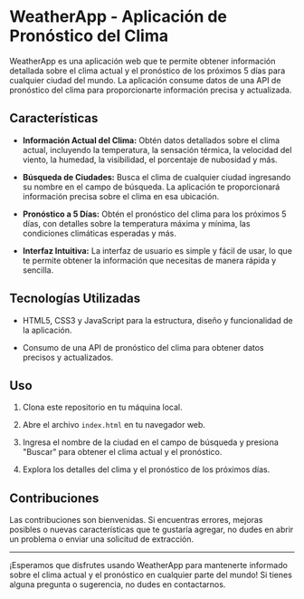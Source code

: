 # WeatherApp - Aplicación de Pronóstico del Clima


WeatherApp es una aplicación web que te permite obtener información detallada sobre el clima actual y el pronóstico de los próximos 5 días para cualquier ciudad del mundo. La aplicación consume datos de una API de pronóstico del clima para proporcionarte información precisa y actualizada.

## Características

- **Información Actual del Clima:** Obtén datos detallados sobre el clima actual, incluyendo la temperatura, la sensación térmica, la velocidad del viento, la humedad, la visibilidad, el porcentaje de nubosidad y más.

- **Búsqueda de Ciudades:** Busca el clima de cualquier ciudad ingresando su nombre en el campo de búsqueda. La aplicación te proporcionará información precisa sobre el clima en esa ubicación.

- **Pronóstico a 5 Días:** Obtén el pronóstico del clima para los próximos 5 días, con detalles sobre la temperatura máxima y mínima, las condiciones climáticas esperadas y más.

- **Interfaz Intuitiva:** La interfaz de usuario es simple y fácil de usar, lo que te permite obtener la información que necesitas de manera rápida y sencilla.

## Tecnologías Utilizadas

- HTML5, CSS3 y JavaScript para la estructura, diseño y funcionalidad de la aplicación.

- Consumo de una API de pronóstico del clima para obtener datos precisos y actualizados.

## Uso

1. Clona este repositorio en tu máquina local.

2. Abre el archivo `index.html` en tu navegador web.

3. Ingresa el nombre de la ciudad en el campo de búsqueda y presiona "Buscar" para obtener el clima actual y el pronóstico.

4. Explora los detalles del clima y el pronóstico de los próximos días.

## Contribuciones

Las contribuciones son bienvenidas. Si encuentras errores, mejoras posibles o nuevas características que te gustaría agregar, no dudes en abrir un problema o enviar una solicitud de extracción.

---

¡Esperamos que disfrutes usando WeatherApp para mantenerte informado sobre el clima actual y el pronóstico en cualquier parte del mundo! Si tienes alguna pregunta o sugerencia, no dudes en contactarnos.

